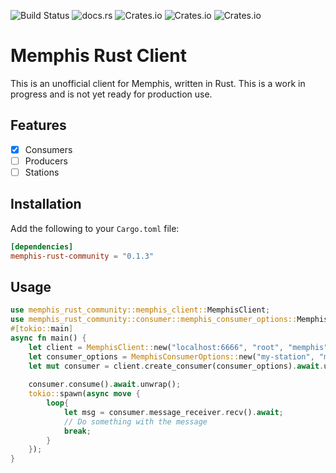 ![Build Status](https://img.shields.io/github/actions/workflow/status/turulix/memphis-rust-community/CD.yml)
![docs.rs](https://img.shields.io/docsrs/memphis-rust-community)
![Crates.io](https://img.shields.io/crates/v/memphis-rust-community?label=version)
![Crates.io](https://img.shields.io/crates/l/memphis-rust-community)
![Crates.io](https://img.shields.io/crates/d/memphis-rust-community)

# Memphis Rust Client

This is an unofficial client for Memphis, written in Rust.
This is a work in progress and is not yet ready for production use.

## Features
- [x] Consumers
- [ ] Producers
- [ ] Stations

## Installation

Add the following to your `Cargo.toml` file:

```toml
[dependencies]
memphis-rust-community = "0.1.3"
```

## Usage

```rust
use memphis_rust_community::memphis_client::MemphisClient;
use memphis_rust_community::consumer::memphis_consumer_options::MemphisConsumerOptions;
#[tokio::main]
async fn main() {
    let client = MemphisClient::new("localhost:6666", "root", "memphis").await.unwrap();
    let consumer_options = MemphisConsumerOptions::new("my-station", "my-consumer");
    let mut consumer = client.create_consumer(consumer_options).await.unwrap();
    
    consumer.consume().await.unwrap();
    tokio::spawn(async move {
        loop{
            let msg = consumer.message_receiver.recv().await;
            // Do something with the message
            break;
        }
    });
}
```

